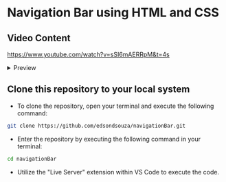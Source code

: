 # Navigation Bar using HTML and CSS

## Video Content
https://www.youtube.com/watch?v=sSI6mAERRpM&t=4s

<details>
<summary>Preview</summary>
https://github.com/edsondsouza/navigationBar/assets/93525771/61be834a-b29c-4fdf-bd65-7f5af3a4d6bd
</details>


## Clone this repository to your local system

- To clone the repository, open your terminal and execute the following command:
```bash
git clone https://github.com/edsondsouza/navigationBar.git
```
- Enter the repository by executing the following command in your terminal:
```bash
cd navigationBar
```
- Utilize the "Live Server" extension within VS Code to execute the code.
